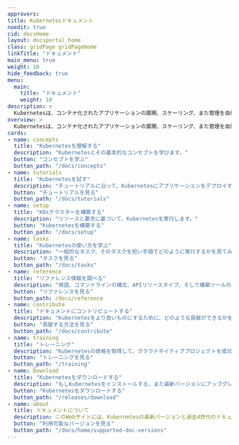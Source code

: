 ```yaml
---
approvers:
title: Kubernetesドキュメント
noedit: true
cid: docsHome
layout: docsportal_home
class: gridPage gridPageHome
linkTitle: "ドキュメント"
main_menu: true
weight: 10
hide_feedback: true
menu:
  main:
    title: "ドキュメント"
    weight: 10
description: >
  Kubernetesは、コンテナ化されたアプリケーションの展開、スケーリング、また管理を自動化するためのオープンソースコンテナプラットフォームです。このオープンソースプロジェクトは、Cloud Native Computing Foundationによってホストされています。
overview: >
  Kubernetesは、コンテナ化されたアプリケーションの展開、スケーリング、また管理を自動化するためのオープンソースコンテナプラットフォームです。このオープンソースプロジェクトは、Cloud Native Computing Foundation(<a href="https://www.cncf.io/about">CNCF</a>)によってホストされています。
cards:
- name: concepts
  title: "Kubernetesを理解する"
  description: "Kubernetesとその基本的なコンセプトを学びます。"
  button: "コンセプトを学ぶ"
  button_path: "/docs/concepts"
- name: tutorials
  title: "Kubernetesを試す"
  description: "チュートリアルに沿って、Kubernetesにアプリケーションをデプロイする方法を学びます。"
  button: "チュートリアルを見る"
  button_path: "/docs/tutorials"
- name: setup
  title: "K8sクラスターを構築する"
  description: "リソースと要求に基づいて、Kubernetesを実行します。"
  button: "Kubernetesを構築する"
  button_path: "/docs/setup"
- name: tasks
  title: "Kubernetesの使い方を学ぶ"
  description: "一般的なタスク、そのタスクを短い手順でどのように実行するかを見てみます。"
  button: "タスクを見る"
  button_path: "/docs/tasks"
- name: reference
  title: "リファレンス情報を調べる"
  description: "用語、コマンドラインの構文、APIリソースタイプ、そして構築ツールのドキュメントを見て回ります。"
  button: "リファレンスを見る"
  button_path: /docs/reference
- name: contribute
  title: "ドキュメントにコントリビュートする"
  description: "Kubernetesをより良いものにするために、どのような貢献ができるかを見てみます。"
  button: "貢献する方法を見る"
  button_path: "/docs/contribute"
- name: training
  title: "トレーニング"
  description: "Kubernetesの資格を取得して、クラウドネイティブプロジェクトを成功させます！"
  button: "トレーニングを見る"
  button_path: "/training"
- name: Download
  title: "Kubernetesをダウンロードする"
  description: "もしKubernetesをインストールする、また最新バージョンにアップグレードする場合、最新のリリースノートを参照してください。"
  button: "Kubernetesをダウンロードする"
  button_path: "/releases/download"
- name: about
  title: ドキュメントについて
  description: このWebサイトには、Kubernetesの最新バージョンと過去4世代のドキュメントが含まれています。
  button: "利用可能なバージョンを見る"
  button_path: "/docs/home/supported-doc-versions"
---
```


